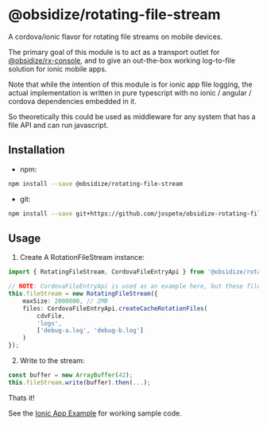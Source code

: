 # @obsidize/rotating-file-stream

A cordova/ionic flavor for rotating file streams on mobile devices.

The primary goal of this module is to act as a transport outlet for [@obsidize/rx-console](https://github.com/jospete/obsidize-rx-console),
and to give an out-the-box working log-to-file solution for ionic mobile apps.

Note that while the intention of this module is for ionic app file logging, the actual implementation is
written in pure typescript with no ionic / angular / cordova dependencies embedded in it.

So theoretically this could be used as middleware for any system that has a file API and can run javascript.

## Installation

- npm:

```bash
npm install --save @obsidize/rotating-file-stream
```

- git:

```bash
npm install --save git+https://github.com/jospete/obsidize-rotating-file-stream.git
```

## Usage

1. Create A RotationFileStream instance:

```typescript
import { RotatingFileStream, CordovaFileEntryApi } from '@obsidize/rotating-file-stream';

// NOTE: CordovaFileEntryApi is used as an example here, but these file entries can come from anywhere
this.fileStream = new RotatingFileStream({
	maxSize: 2000000, // 2MB
	files: CordovaFileEntryApi.createCacheRotationFiles(
		cdvFile,
		'logs',
		['debug-a.log', 'debug-b.log']
	)
});
```

2. Write to the stream:

```typescript
const buffer = new ArrayBuffer(42);
this.fileStream.write(buffer).then(...);
```

Thats it!


See the [Ionic App Example](https://github.com/jospete/ionic-native-file-logging-example) for working sample code.